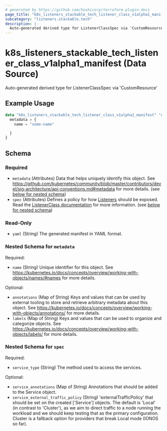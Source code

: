 ```yaml
---
# generated by https://github.com/hashicorp/terraform-plugin-docs
page_title: "k8s_listeners_stackable_tech_listener_class_v1alpha1_manifest Data Source - terraform-provider-k8s"
subcategory: "listeners.stackable.tech"
description: |-
  Auto-generated derived type for ListenerClassSpec via 'CustomResource'
---
```


# k8s_listeners_stackable_tech_listener_class_v1alpha1_manifest (Data Source)

Auto-generated derived type for ListenerClassSpec via 'CustomResource'

## Example Usage

```terraform
data "k8s_listeners_stackable_tech_listener_class_v1alpha1_manifest" "example" {
  metadata = {
    name = "some-name"

  }
}
```

<!-- schema generated by tfplugindocs -->
## Schema

### Required

- `metadata` (Attributes) Data that helps uniquely identify this object. See https://github.com/kubernetes/community/blob/master/contributors/devel/sig-architecture/api-conventions.md#metadata for more details. (see [below for nested schema](#nestedatt--metadata))
- `spec` (Attributes) Defines a policy for how [Listeners](https://docs.stackable.tech/home/nightly/listener-operator/listener) should be exposed. Read the [ListenerClass documentation](https://docs.stackable.tech/home/nightly/listener-operator/listenerclass) for more information. (see [below for nested schema](#nestedatt--spec))

### Read-Only

- `yaml` (String) The generated manifest in YAML format.

<a id="nestedatt--metadata"></a>
### Nested Schema for `metadata`

Required:

- `name` (String) Unique identifier for this object. See https://kubernetes.io/docs/concepts/overview/working-with-objects/names/#names for more details.

Optional:

- `annotations` (Map of String) Keys and values that can be used by external tooling to store and retrieve arbitrary metadata about this object. See https://kubernetes.io/docs/concepts/overview/working-with-objects/annotations/ for more details.
- `labels` (Map of String) Keys and values that can be used to organize and categorize objects. See https://kubernetes.io/docs/concepts/overview/working-with-objects/labels/ for more details.


<a id="nestedatt--spec"></a>
### Nested Schema for `spec`

Required:

- `service_type` (String) The method used to access the services.

Optional:

- `service_annotations` (Map of String) Annotations that should be added to the Service object.
- `service_external_traffic_policy` (String) 'externalTrafficPolicy' that should be set on the created ['Service'] objects. The default is 'Local' (in contrast to 'Cluster'), as we aim to direct traffic to a node running the workload and we should keep testing that as the primary configuration. Cluster is a fallback option for providers that break Local mode (IONOS so far).
